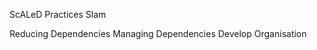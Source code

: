 <span style="color:#000ff;">ScALeD Practices Slam</span>

<span style="color:#000ff;">Reducing Dependencies</span> 
<span style="color:#000ff;">Managing Dependencies</span> 
<span style="color:#000ff;">Develop Organisation</span>